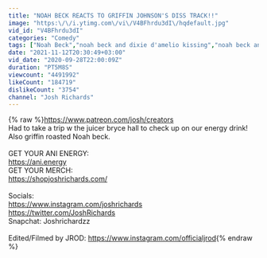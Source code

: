 ```yaml
---
title: "NOAH BECK REACTS TO GRIFFIN JOHNSON'S DISS TRACK!!"
image: "https:\/\/i.ytimg.com\/vi\/V4BFhrdu3dI\/hqdefault.jpg"
vid_id: "V4BFhrdu3dI"
categories: "Comedy"
tags: ["Noah Beck","noah beck and dixie d'amelio kissing","noah beck and dixie d'amelio"]
date: "2021-11-12T20:30:49+03:00"
vid_date: "2020-09-28T22:00:09Z"
duration: "PT5M8S"
viewcount: "4491992"
likeCount: "184719"
dislikeCount: "3754"
channel: "Josh Richards"
---
```

{% raw %}<a rel="nofollow" target="blank" href="https://www.patreon.com/josh/creators">https://www.patreon.com/josh/creators</a><br />Had to take a trip w the juicer bryce hall to check up on our energy drink! Also griffin roasted Noah beck. <br /><br />GET YOUR ANI ENERGY:<br /><a rel="nofollow" target="blank" href="https://ani.energy">https://ani.energy</a><br />GET YOUR MERCH:<br /><a rel="nofollow" target="blank" href="https://shopjoshrichards.com/">https://shopjoshrichards.com/</a><br /><br />Socials: <br /><a rel="nofollow" target="blank" href="https://www.instagram.com/joshrichards">https://www.instagram.com/joshrichards</a><br /><a rel="nofollow" target="blank" href="https://twitter.com/JoshRichards">https://twitter.com/JoshRichards</a><br />Snapchat: Joshrichardzz<br /><br />Edited/Filmed by JROD: <a rel="nofollow" target="blank" href="https://www.instagram.com/officialjrod">https://www.instagram.com/officialjrod</a>{% endraw %}
